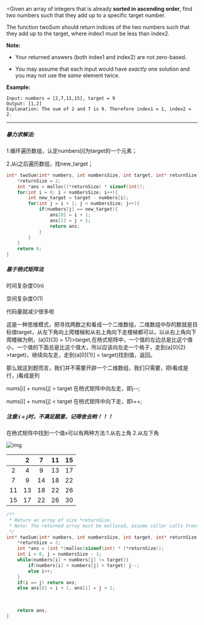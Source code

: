÷Given an array of integers that is already **sorted in ascending order**, find two numbers such that they add up to a specific target number.

The function twoSum should return indices of the two numbers such that they add up to the target, where index1 must be less than index2.

**Note:**

- Your returned answers (both index1 and index2) are not zero-based.

- You may assume that each input would have *exactly* one solution and you may not use the *same* element twice.

**Example:**

```
Input: numbers = [2,7,11,15], target = 9
Output: [1,2]
Explanation: The sum of 2 and 7 is 9. Therefore index1 = 1, index2 = 2.
```

------

##### 暴力求解法:

1.循环遍历数组，认定numbers[i]为target的一个元素；

2.从i之后遍历数组，找new_target；


```c
int* twoSum(int* numbers, int numbersSize, int target, int* returnSize) {
    *returnSize = 2;
    int *ans = malloc((*returnSize) * sizeof(int));
    for(int i = 0; i < numbersSize; i++){
        int new_target = target - numbers[i];
        for(int j = i + 1; j < numbersSize; j++){
            if(numbers[j] == new_target){
                ans[0] = i + 1;
                ans[1] = j + 1;
                return ans;
            }
        }
    }
    return 0;
}
```

##### 基于杨式矩阵法

时间复杂度O(n)

空间复杂度O(1)

代码量就减少很多啦

这是一种思维模式，把寻找两数之和看成一个二维数组，二维数组中存的数就是目标值target，从左下角向上爬楼梯和从右上角向下走楼梯都可以，以从右上角向下爬楼梯为例，(a[0]{3} = 17)>target,在杨式矩阵中，一个值的左边总是比这个值小，一个值的下面总是比这个值大，所以应该向左走一个格子，走到(a[0]{2} >target)，继续向左走，走到(a[0]{1}] = target)找到值，返回。

那么就这到题而言，我们并不需要开辟一个二维数组，我们只需要，把i看成是行，j看成是列

nums[i] + nums[j] > target 在杨式矩阵中向左走，即j--;

nums[i] + nums[j] < target 在杨式矩阵中向下走，即i++;

##### 注意:i = j时，不满足题意，记得舍去哟！！！

在杨式矩阵中找到一个值x可以有两种方法:1.从右上角 2.从左下角

![img](https://projecteuler.net/project/images/p015.gif)

|      |  2   |  7   |  11  |  15  |
| :--: | :--: | :--: | :--: | :--: |
|  2   |  4   |  9   |  13  |  17  |
|  7   |  9   |  14  |  18  |  22  |
|  11  |  13  |  18  |  22  |  26  |
|  15  |  17  |  22  |  26  |  30  |

```c
/**
 * Return an array of size *returnSize.
 * Note: The returned array must be malloced, assume caller calls free().
 */
int* twoSum(int* numbers, int numbersSize, int target, int* returnSize) {
    *returnSize = 2;
    int *ans = (int *)malloc(sizeof(int) * (*returnSize));
    int i = 0, j = numbersSize - 1;
    while(numbers[i] + numbers[j] != target){
        if(numbers[i] + numbers[j] > target) j--;
        else i++;
    }
    if(i == j) return ans;
    else ans[0] = i + 1, ans[1] = j + 1;

    
    
    return ans;
}
```

